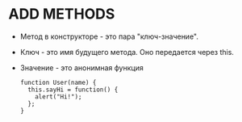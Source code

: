 # ADD METHODS

- Метод в конструкторе - это пара "ключ-значение".
- Ключ - это имя будущего метода. Оно передается через this.
- Значение - это анонимная функция

  ```
  function User(name) {
    this.sayHi = function() {
      alert("Hi!");
    };
  }
  ```